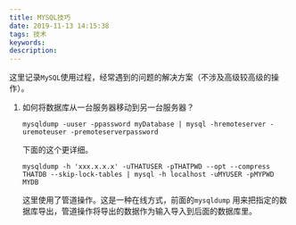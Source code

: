 ```yaml
---
title: MYSQL技巧
date: 2019-11-13 14:15:38
tags: 技术
keywords: 
description:
---
```


这里记录`MySQL`使用过程，经常遇到的问题的解决方案（不涉及高级较高级的操作）。



<!--more-->



1. 如何将数据库从一台服务器移动到另一台服务器？

   ```mysql
   mysqldump -uuser -ppassword myDatabase | mysql -hremoteserver -uremoteuser -premoteserverpassword 
   ```

    下面的这个更详细。

   ```
   mysqldump -h 'xxx.x.x.x' -uTHATUSER -pTHATPWD --opt --compress THATDB --skip-lock-tables | mysql -h localhost -uMYUSER -pMYPWD MYDB
   ```

   这里使用了管道操作。这是一种在线方式，前面的`mysqldump` 用来把指定的数据库导出，管道操作将导出的数据作为输入导入到后面的数据库里。